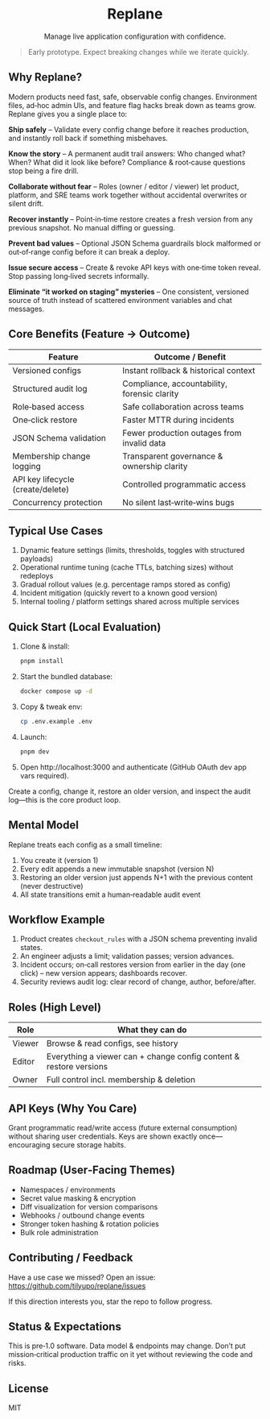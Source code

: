 <div align="center">

# Replane

Manage live application configuration with confidence.

</div>

> Early prototype. Expect breaking changes while we iterate quickly.

## Why Replane?

Modern products need fast, safe, observable config changes. Environment files, ad‑hoc admin UIs, and feature flag hacks break down as teams grow. Replane gives you a single place to:

**Ship safely** – Validate every config change before it reaches production, and instantly roll back if something misbehaves.

**Know the story** – A permanent audit trail answers: Who changed what? When? What did it look like before? Compliance & root‑cause questions stop being a fire drill.

**Collaborate without fear** – Roles (owner / editor / viewer) let product, platform, and SRE teams work together without accidental overwrites or silent drift.

**Recover instantly** – Point‑in‑time restore creates a fresh version from any previous snapshot. No manual diffing or guessing.

**Prevent bad values** – Optional JSON Schema guardrails block malformed or out‑of‑range config before it can break a deploy.

**Issue secure access** – Create & revoke API keys with one‑time token reveal. Stop passing long‑lived secrets informally.

**Eliminate “it worked on staging” mysteries** – One consistent, versioned source of truth instead of scattered environment variables and chat messages.

## Core Benefits (Feature → Outcome)

| Feature                           | Outcome / Benefit                            |
| --------------------------------- | -------------------------------------------- |
| Versioned configs                 | Instant rollback & historical context        |
| Structured audit log              | Compliance, accountability, forensic clarity |
| Role‑based access                 | Safe collaboration across teams              |
| One‑click restore                 | Faster MTTR during incidents                 |
| JSON Schema validation            | Fewer production outages from invalid data   |
| Membership change logging         | Transparent governance & ownership clarity   |
| API key lifecycle (create/delete) | Controlled programmatic access               |
| Concurrency protection            | No silent last‑write‑wins bugs               |

## Typical Use Cases

1. Dynamic feature settings (limits, thresholds, toggles with structured payloads)
2. Operational runtime tuning (cache TTLs, batching sizes) without redeploys
3. Gradual rollout values (e.g. percentage ramps stored as config)
4. Incident mitigation (quickly revert to a known good version)
5. Internal tooling / platform settings shared across multiple services

## Quick Start (Local Evaluation)

1. Clone & install:
   ```bash
   pnpm install
   ```
2. Start the bundled database:
   ```bash
   docker compose up -d
   ```
3. Copy & tweak env:
   ```bash
   cp .env.example .env
   ```
4. Launch:
   ```bash
   pnpm dev
   ```
5. Open http://localhost:3000 and authenticate (GitHub OAuth dev app vars required).

Create a config, change it, restore an older version, and inspect the audit log—this is the core product loop.

## Mental Model

Replane treats each config as a small timeline:

1. You create it (version 1)
2. Every edit appends a new immutable snapshot (version N)
3. Restoring an older version just appends N+1 with the previous content (never destructive)
4. All state transitions emit a human‑readable audit event

## Workflow Example

1. Product creates `checkout_rules` with a JSON schema preventing invalid states.
2. An engineer adjusts a limit; validation passes; version advances.
3. Incident occurs; on‑call restores version from earlier in the day (one click) – new version appears; dashboards recover.
4. Security reviews audit log: clear record of change, author, before/after.

## Roles (High Level)

| Role   | What they can do                                                   |
| ------ | ------------------------------------------------------------------ |
| Viewer | Browse & read configs, see history                                 |
| Editor | Everything a viewer can + change config content & restore versions |
| Owner  | Full control incl. membership & deletion                           |

## API Keys (Why You Care)

Grant programmatic read/write access (future external consumption) without sharing user credentials. Keys are shown exactly once—encouraging secure storage habits.

## Roadmap (User‑Facing Themes)

- Namespaces / environments
- Secret value masking & encryption
- Diff visualization for version comparisons
- Webhooks / outbound change events
- Stronger token hashing & rotation policies
- Bulk role administration

## Contributing / Feedback

Have a use case we missed? Open an issue: https://github.com/tilyupo/replane/issues

If this direction interests you, star the repo to follow progress.

## Status & Expectations

This is pre‑1.0 software. Data model & endpoints may change. Don’t put mission‑critical production traffic on it yet without reviewing the code and risks.

## License

MIT
